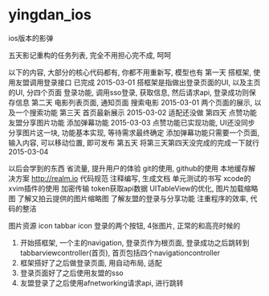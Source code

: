 # yingdan_ios
ios版本的影弹

五天影记重构的任务列表, 完全不用担心完不成, 呵呵

以下的内容, 大部分的核心代码都有, 你都不用重新写, 模型也有
第一天 搭框架, 使用友盟调用登录接口									已完成 2015-03-01
	搭框架是指做出登录页面的UI, 以及主页的UI, 分四个页面
	登录功能, 调用sso登录, 获取信息, 然后请求api, 登录成功则保存信息
第二天 电影列表页面, 通知页面 搜索电影								2015-03-01
	两个页面的展示, 以及一个搜索功能
第三天 首页最新展示													2015-03-02
	适配还没做
第四天 点赞功能 友盟分享图片功能 添加弹幕功能						2015-03-03
	点赞功能已实现功能, UI还没同步
	分享图片这一块, 功能基本实现, 等待需求最终确定
	添加弹幕功能只需要一个页面, 输入内容, 可以移动位置, 即可发布
第五天 将第三天第四天没完成的完成一下就行							2015-03-04



以后会学到的东西
省流量, 提升用户的体验
git的使用, github的使用
本地缓存解决方案 http://realm.io
代码规范
注释编写, 生成文档
单元测试的书写
xcode的xvim插件的使用
加密传输
token获取api数据
UITableView的优化, 图片加载缩略图
了解又拍云提供的图片缩略图
了解友盟的登录与分享功能
注重程序的效率, 代码的整洁

图片资源
icon
tabbar icon
登录的两个按钮, 4张图片, 正常的和高亮时候的

1. 开始搭框架, 一个主的navigation, 登录页作为根页面, 登录成功之后跳转到tabbarviewcontroller(首页), 首页包括四个navigationcontroller
2. 框架搭好了之后做登录页面, 用自动布局, 适配 
3. 登录页面好了之后使用友盟的sso
4. 友盟登录了之后使用afnetworking请求api, 进行跳转


